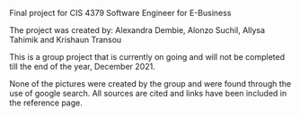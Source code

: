 Final project for CIS 4379 Software Engineer for E-Business

The project was created by: Alexandra Dembie, Alonzo Suchil, Allysa Tahimik and Krishaun Transou

This is a group project that is currently on going and will not be completed till the end
of the year, December 2021. 


None of the pictures were created by the group and were found through 
the use of google search. All sources are cited and links have been 
included in the reference page. 